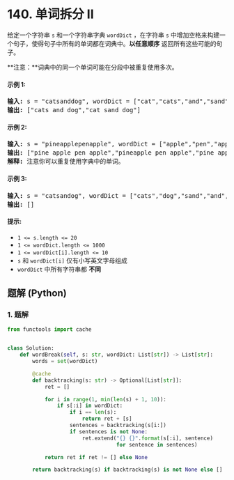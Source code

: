 # 140. 单词拆分 II
给定一个字符串 `s` 和一个字符串字典 `wordDict` ，在字符串 `s` 中增加空格来构建一个句子，使得句子中所有的单词都在词典中。**以任意顺序** 返回所有这些可能的句子。

**注意：**词典中的同一个单词可能在分段中被重复使用多次。

#### 示例 1:
<pre>
<strong>输入:</strong> s = "catsanddog", wordDict = ["cat","cats","and","sand","dog"]
<strong>输出:</strong> ["cats and dog","cat sand dog"]
</pre>

#### 示例 2:
<pre>
<strong>输入:</strong> s = "pineapplepenapple", wordDict = ["apple","pen","applepen","pine","pineapple"]
<strong>输出:</strong> ["pine apple pen apple","pineapple pen apple","pine applepen apple"]
<strong>解释:</strong> 注意你可以重复使用字典中的单词。
</pre>

#### 示例 3:
<pre>
<strong>输入:</strong> s = "catsandog", wordDict = ["cats","dog","sand","and","cat"]
<strong>输出:</strong> []
</pre>

#### 提示:
* `1 <= s.length <= 20`
* `1 <= wordDict.length <= 1000`
* `1 <= wordDict[i].length <= 10`
* `s` 和 `wordDict[i]` 仅有小写英文字母组成
* `wordDict` 中所有字符串都 **不同**

## 题解 (Python)

### 1. 题解
```Python
from functools import cache


class Solution:
    def wordBreak(self, s: str, wordDict: List[str]) -> List[str]:
        words = set(wordDict)

        @cache
        def backtracking(s: str) -> Optional[List[str]]:
            ret = []

            for i in range(1, min(len(s) + 1, 10)):
                if s[:i] in wordDict:
                    if i == len(s):
                        return ret + [s]
                    sentences = backtracking(s[i:])
                    if sentences is not None:
                        ret.extend("{} {}".format(s[:i], sentence)
                                   for sentence in sentences)

            return ret if ret != [] else None

        return backtracking(s) if backtracking(s) is not None else []
```
